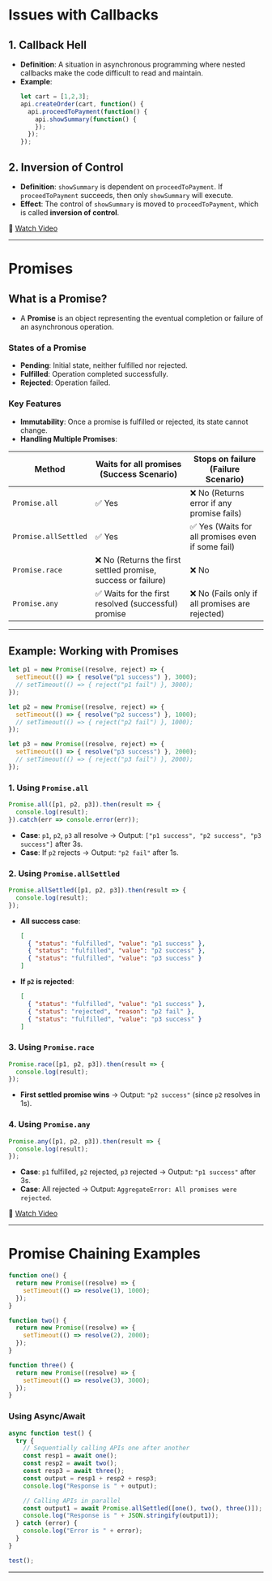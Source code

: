 # Issues with Callbacks

## 1. Callback Hell
- **Definition**: A situation in asynchronous programming where nested callbacks make the code difficult to read and maintain.
- **Example**:
  ```javascript
  let cart = [1,2,3];
  api.createOrder(cart, function() {
    api.proceedToPayment(function() {
      api.showSummary(function() {
      });
    });
  });
  ```

## 2. Inversion of Control
- **Definition**: `showSummary` is dependent on `proceedToPayment`. If `proceedToPayment` succeeds, then only `showSummary` will execute.
- **Effect**: The control of `showSummary` is moved to `proceedToPayment`, which is called **inversion of control**.

📌 [Watch Video](https://www.youtube.com/watch?v=yEKtJGha3yM&list=PLlasXeu85E9eWOpw9jxHOQyGMRiBZ60aX&index=2)

---

# Promises

## What is a Promise?
- A **Promise** is an object representing the eventual completion or failure of an asynchronous operation.

### States of a Promise
- **Pending**: Initial state, neither fulfilled nor rejected.
- **Fulfilled**: Operation completed successfully.
- **Rejected**: Operation failed.

### Key Features
- **Immutability**: Once a promise is fulfilled or rejected, its state cannot change.
- **Handling Multiple Promises**:

| Method               | Waits for all promises (Success Scenario) | Stops on failure (Failure Scenario) |
|----------------------|---------------------------------|---------------------------------|
| `Promise.all`        | ✅ Yes | ❌ No (Returns error if any promise fails) |
| `Promise.allSettled` | ✅ Yes | ✅ Yes (Waits for all promises even if some fail) |
| `Promise.race`       | ❌ No (Returns the first settled promise, success or failure) | ❌ No |
| `Promise.any`        | ✅ Waits for the first resolved (successful) promise | ❌ No (Fails only if all promises are rejected) |

---

## Example: Working with Promises

```javascript
let p1 = new Promise((resolve, reject) => { 
  setTimeout(() => { resolve("p1 success") }, 3000);
  // setTimeout(() => { reject("p1 fail") }, 3000);
});

let p2 = new Promise((resolve, reject) => { 
  setTimeout(() => { resolve("p2 success") }, 1000);
  // setTimeout(() => { reject("p2 fail") }, 1000);
});

let p3 = new Promise((resolve, reject) => { 
  setTimeout(() => { resolve("p3 success") }, 2000);
  // setTimeout(() => { reject("p3 fail") }, 2000);
});
```

### 1. Using `Promise.all`
```javascript
Promise.all([p1, p2, p3]).then(result => { 
  console.log(result);
}).catch(err => console.error(err));
```
- **Case**: `p1`, `p2`, `p3` all resolve → Output: `["p1 success", "p2 success", "p3 success"]` after 3s.
- **Case**: If `p2` rejects → Output: `"p2 fail"` after 1s.

### 2. Using `Promise.allSettled`
```javascript
Promise.allSettled([p1, p2, p3]).then(result => {
  console.log(result);
});
```
- **All success case**:
  ```json
  [
    { "status": "fulfilled", "value": "p1 success" },
    { "status": "fulfilled", "value": "p2 success" },
    { "status": "fulfilled", "value": "p3 success" }
  ]
  ```
- **If `p2` is rejected**:
  ```json
  [
    { "status": "fulfilled", "value": "p1 success" },
    { "status": "rejected", "reason": "p2 fail" },
    { "status": "fulfilled", "value": "p3 success" }
  ]
  ```

### 3. Using `Promise.race`
```javascript
Promise.race([p1, p2, p3]).then(result => {
  console.log(result);
});
```
- **First settled promise wins** → Output: `"p2 success"` (since `p2` resolves in 1s).

### 4. Using `Promise.any`
```javascript
Promise.any([p1, p2, p3]).then(result => {
  console.log(result);
});
```
- **Case**: `p1` fulfilled, `p2` rejected, `p3` rejected → Output: `"p1 success"` after 3s.
- **Case**: All rejected → Output: `AggregateError: All promises were rejected`.

📌 [Watch Video](https://www.youtube.com/watch?v=DlTVt1rZjIo&list=PLlasXeu85E9eWOpw9jxHOQyGMRiBZ60aX&index=5)

---

# Promise Chaining Examples

```javascript
function one() {
  return new Promise((resolve) => {
    setTimeout(() => resolve(1), 1000);
  });
}

function two() {
  return new Promise((resolve) => {
    setTimeout(() => resolve(2), 2000);
  });
}

function three() {
  return new Promise((resolve) => {
    setTimeout(() => resolve(3), 3000);
  });
}
```

### Using Async/Await
```javascript
async function test() {
  try {
    // Sequentially calling APIs one after another
    const resp1 = await one();
    const resp2 = await two();
    const resp3 = await three();
    const output = resp1 + resp2 + resp3;
    console.log("Response is " + output);

    // Calling APIs in parallel
    const output1 = await Promise.allSettled([one(), two(), three()]);
    console.log("Response is " + JSON.stringify(output1));
  } catch (error) {
    console.log("Error is " + error);
  }
}

test();
```

---

